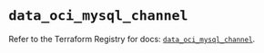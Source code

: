 # `data_oci_mysql_channel`

Refer to the Terraform Registry for docs: [`data_oci_mysql_channel`](https://registry.terraform.io/providers/oracle/oci/7.19.0/docs/data-sources/mysql_channel).
